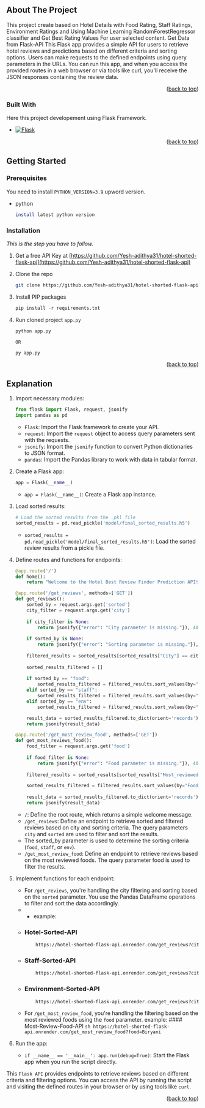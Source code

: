 <a name="readme-top"></a>


<!-- ABOUT THE PROJECT -->
## About The Project

This project create based on Hotel Details with Food Rating, Staff Ratings, Environment Ratings and Using Machine Learning RandomForestRegressor classifier and Get Best Rating Values For user selected content. Get Data from Flask-API
This Flask app provides a simple API for users to retrieve hotel reviews and predictions based on different criteria and sorting options. Users can make requests to the defined endpoints using query parameters in the URLs. You can run this app, and when you access the provided routes in a web browser or via tools like curl, you'll receive the JSON responses containing the review data.

<p align="right">(<a href="#readme-top">back to top</a>)</p>



### Built With

Here this project developement using Flask Framework.

* [![Flask][Flask-url]][Flask]

<p align="right">(<a href="#readme-top">back to top</a>)</p>



<!-- GETTING STARTED -->
## Getting Started

### Prerequisites

You need to install `PYTHON_VERSION=3.9` upword version.
* python
  ```sh
  install latest python version
  ```

### Installation

_This is the step you have to follow._

1. Get a free API Key at [https://github.com/Yesh-adithya31/hotel-shorted-flask-api](https://github.com/Yesh-adithya31/hotel-shorted-flask-api)
2. Clone the repo
   ```sh
   git clone https://github.com/Yesh-adithya31/hotel-shorted-flask-api.git
   ```
3. Install PIP packages
   ```py
   pip install -r requirements.txt
   ```
4. Run cloned project `app.py`
   ```py
   python app.py
   ```
   `OR`
   
   ```py
   py app.py
   ```

<p align="right">(<a href="#readme-top">back to top</a>)</p>



<!-- USAGE EXAMPLES -->
## Explanation

1. Import necessary modules:
    ```py
    from flask import Flask, request, jsonify
    import pandas as pd
    ```
    * `Flask`: Import the Flask framework to create your API.
    * `request`: Import the `request` object to access query parameters sent with the requests.
    * `jsonify`: Import the `jsonify` function to convert Python dictionaries to JSON format.
    * `pandas`: Import the Pandas library to work with data in tabular format.
      
2. Create a Flask app:
    ```py
    app = Flask(__name__)
    ```
    * `app = Flask(__name__)`: Create a Flask app instance.
      
3. Load sorted results:
    ```py
    # Load the sorted results from the .pkl file
    sorted_results = pd.read_pickle('model/final_sorted_results.h5')
    ```
    * `sorted_results = pd.read_pickle('model/final_sorted_results.h5')`: Load the sorted review results from a pickle file.
      
4. Define routes and functions for endpoints:
    ```py
    @app.route('/')
    def home():
        return "Welcome to the Hotel Best Review Finder Prediction API!"
    
    @app.route('/get_reviews', methods=['GET'])
    def get_reviews():
        sorted_by = request.args.get('sorted')
        city_filter = request.args.get('city')
        
        if city_filter is None:
            return jsonify({"error": "City parameter is missing."}), 400
        
        if sorted_by is None:
            return jsonify({"error": "Sorting parameter is missing."}), 400
        
        filtered_results = sorted_results[sorted_results["City"] == city_filter]
        
        sorted_results_filtered = []
        
        if sorted_by == "food":
            sorted_results_filtered = filtered_results.sort_values(by="Food_Prediction", ascending=False)
        elif sorted_by == "staff":
            sorted_results_filtered = filtered_results.sort_values(by="Staff_Prediction", ascending=False)
        elif sorted_by == "env":
            sorted_results_filtered = filtered_results.sort_values(by="Environment_Prediction", ascending=False)    
    
        result_data = sorted_results_filtered.to_dict(orient='records')
        return jsonify(result_data)
    
    @app.route('/get_most_review_food', methods=['GET'])
    def get_most_reviews_food():
        food_filter = request.args.get('food')
        
        if food_filter is None:
            return jsonify({"error": "Food parameter is missing."}), 400
        
        filtered_results = sorted_results[sorted_results["Most_reviewed_foods"] == food_filter]
    
        sorted_results_filtered = filtered_results.sort_values(by="Food_Prediction", ascending=False)
            
        result_data = sorted_results_filtered.to_dict(orient='records')
        return jsonify(result_data)
    ```
    * `/`: Define the root route, which returns a simple welcome message.
    * `/get_reviews`: Define an endpoint to retrieve sorted and filtered reviews based on city and sorting criteria. The query parameters `city` and `sorted` are used to filter and sort the results.
    * The sorted_by parameter is used to determine the sorting criteria (`food`, `staff`, or `env`).
    * `/get_most_review_food`: Define an endpoint to retrieve reviews based on the most reviewed foods. The query parameter food is used to filter the results.
      
5. Implement functions for each endpoint:
    * For `/get_reviews`, you're handling the city filtering and sorting based on the `sorted` parameter. You use the Pandas DataFrame operations to filter and sort the data accordingly.
    * - example:
    * ### Hotel-Sorted-API
      ```sh
          https://hotel-shorted-flask-api.onrender.com/get_reviews?city=Colombo&sorted=food
      ```
    * ### Staff-Sorted-API
      ```sh
          https://hotel-shorted-flask-api.onrender.com/get_reviews?city=Colombo&sorted=staff
      ```
    * ### Environment-Sorted-API
      ```sh
          https://hotel-shorted-flask-api.onrender.com/get_reviews?city=Colombo&sorted=env
      ```
    * For `/get_most_review_food`, you're handling the filtering based on the most reviewed foods using the `food` parameter.
      example:
              #### Most-Review-Food-API
              ```sh
                  https://hotel-shorted-flask-api.onrender.com/get_most_review_food?food=Biryani
              ```
6. Run the app:
   * `if __name__ == '__main__': app.run(debug=True)`: Start the Flask app when you run the script directly.

This `Flask API` provides endpoints to retrieve reviews based on different criteria and filtering options. You can access the API by running the script and visiting the defined routes in your browser or by using tools like `curl`.

<p align="right">(<a href="#readme-top">back to top</a>)</p>




<!-- MARKDOWN LINKS & IMAGES -->
<!-- https://www.markdownguide.org/basic-syntax/#reference-style-links -->
[linkedin-url]: https://linkedin.com/in/othneildrew
[product-screenshot]: images/screenshot.png
[Flask]: https://flask.palletsprojects.com/en/2.3.x/
[Flask-url]: https://img.shields.io/badge/flask-78c7d1?style=for-the-badge&logo=flask&logoColor=white
